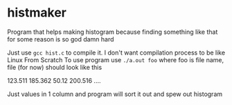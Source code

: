 # histmaker
Program that helps making histogram because finding something like that for some reason is so god damn hard

Just use `gcc hist.c` to compile it. I don't want compilation process to be like Linux From Scratch
To use program use `./a.out foo` where foo is file name, file (for now) should look like this

123.511
185.362
50.12
200.516
....

Just values in 1 column and program will sort it out and spew out histogram
